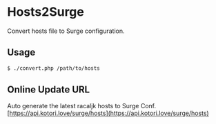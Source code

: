 # Hosts2Surge

Convert hosts file to Surge configuration.

## Usage

```bash
$ ./convert.php /path/to/hosts
```

## Online Update URL

Auto generate the latest racaljk hosts to Surge Conf.
[https://api.kotori.love/surge/hosts](https://api.kotori.love/surge/hosts)